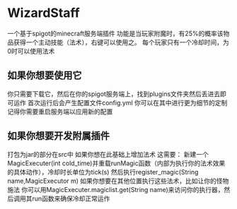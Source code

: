 # WizardStaff
一个基于spigot的minecraft服务端插件
功能是当玩家附魔时，有25%的概率该物品获得一个主动技能（法术），右键可以使用之。
每个玩家只有一个冷却时间，为0时可以使用法术

## 如果你想要使用它
你只需要下载它，然后在你的spigot服务端上，找到plugins文件夹然后丢进去即可运作
首次运行后会产生配置文件config.yml
你可以在其中进行更为细节的定制
记得你需要重启服务端以应用新的配置

## 如果你想要开发附属插件
打包为jar的部分在src中
如果你想在此基础上增加法术
这需要：
新建一个MagicExecuter(int cold_time)并重载runMagic函数（内部为执行你的法术效果的具体动作），冷却时长单位为tick(s)
然后执行register_magic(String name,MagicExecutor m)
如果你想要在其他位置执行这些法术，比如让你的怪物施法
你可以用MagicExecuter.magiclist.get(String name)来访问你的执行器，然后调用其run函数来确保冷却正常运作
